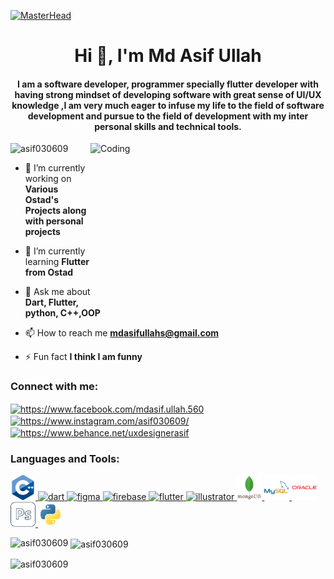[![MasterHead](https://www.amarinfotech.com/wp-content/uploads/2020/05/Build-Your-First-App-with-Flutter-and-Dart.jpg)](https://rishavchanda.io)
<h1 align="center">Hi 👋, I'm Md Asif Ullah</h1>
<h4 align="center">I am a software developer, programmer
specially flutter developer with having
strong mindset of developing software
with great sense of UI/UX knowledge ,I
am very much eager to infuse my life to
the field of software development and
pursue to the field of development with
my inter personal skills and technical
tools.</h4>
<img align="right" alt="Coding" height="250" width="376" src="https://camo.githubusercontent.com/130ffc354b6ee3c8c9e506276e598bf4e19ea7950df203dacf6aeee4fc543a50/68747470733a2f2f616e616c7974696373696e6469616d61672e636f6d2f77702d636f6e74656e742f75706c6f6164732f323031382f31322f646576656c6f7065722d6472696262626c652e676966">
<p align="left"> <img src="https://komarev.com/ghpvc/?username=asif030609&label=Profile%20views&color=0e75b6&style=flat" alt="asif030609" /> </p>

- 🔭 I’m currently working on **Various Ostad's Projects along with personal projects**

- 🌱 I’m currently learning **Flutter from Ostad**

- 💬 Ask me about **Dart, Flutter, python, C++,OOP**

- 📫 How to reach me **mdasifullahs@gmail.com**

- ⚡ Fun fact **I think I am funny**

<h3 align="left">Connect with me:</h3>
<p align="left">
<a href="https://fb.com/https://www.facebook.com/mdasif.ullah.560" target="blank"><img align="center" src="https://raw.githubusercontent.com/rahuldkjain/github-profile-readme-generator/master/src/images/icons/Social/facebook.svg" alt="https://www.facebook.com/mdasif.ullah.560" height="30" width="40" /></a>
<a href="https://instagram.com/https://www.instagram.com/asif030609/" target="blank"><img align="center" src="https://raw.githubusercontent.com/rahuldkjain/github-profile-readme-generator/master/src/images/icons/Social/instagram.svg" alt="https://www.instagram.com/asif030609/" height="30" width="40" /></a>
<a href="https://www.behance.net/https://www.behance.net/uxdesignerasif" target="blank"><img align="center" src="https://raw.githubusercontent.com/rahuldkjain/github-profile-readme-generator/master/src/images/icons/Social/behance.svg" alt="https://www.behance.net/uxdesignerasif" height="30" width="40" /></a>
</p>

<h3 align="left">Languages and Tools:</h3>
<p align="left"> <a href="https://www.w3schools.com/cpp/" target="_blank" rel="noreferrer"> <img src="https://raw.githubusercontent.com/devicons/devicon/master/icons/cplusplus/cplusplus-original.svg" alt="cplusplus" width="40" height="40"/> </a> <a href="https://dart.dev" target="_blank" rel="noreferrer"> <img src="https://www.vectorlogo.zone/logos/dartlang/dartlang-icon.svg" alt="dart" width="40" height="40"/> </a> <a href="https://www.figma.com/" target="_blank" rel="noreferrer"> <img src="https://www.vectorlogo.zone/logos/figma/figma-icon.svg" alt="figma" width="40" height="40"/> </a> <a href="https://firebase.google.com/" target="_blank" rel="noreferrer"> <img src="https://www.vectorlogo.zone/logos/firebase/firebase-icon.svg" alt="firebase" width="40" height="40"/> </a> <a href="https://flutter.dev" target="_blank" rel="noreferrer"> <img src="https://www.vectorlogo.zone/logos/flutterio/flutterio-icon.svg" alt="flutter" width="40" height="40"/> </a> <a href="https://www.adobe.com/in/products/illustrator.html" target="_blank" rel="noreferrer"> <img src="https://www.vectorlogo.zone/logos/adobe_illustrator/adobe_illustrator-icon.svg" alt="illustrator" width="40" height="40"/> </a> <a href="https://www.mongodb.com/" target="_blank" rel="noreferrer"> <img src="https://raw.githubusercontent.com/devicons/devicon/master/icons/mongodb/mongodb-original-wordmark.svg" alt="mongodb" width="40" height="40"/> </a> <a href="https://www.mysql.com/" target="_blank" rel="noreferrer"> <img src="https://raw.githubusercontent.com/devicons/devicon/master/icons/mysql/mysql-original-wordmark.svg" alt="mysql" width="40" height="40"/> </a> <a href="https://www.oracle.com/" target="_blank" rel="noreferrer"> <img src="https://raw.githubusercontent.com/devicons/devicon/master/icons/oracle/oracle-original.svg" alt="oracle" width="40" height="40"/> </a> <a href="https://www.photoshop.com/en" target="_blank" rel="noreferrer"> <img src="https://raw.githubusercontent.com/devicons/devicon/master/icons/photoshop/photoshop-line.svg" alt="photoshop" width="40" height="40"/> </a> <a href="https://www.python.org" target="_blank" rel="noreferrer"> <img src="https://raw.githubusercontent.com/devicons/devicon/master/icons/python/python-original.svg" alt="python" width="40" height="40"/> </a> </p>

<p><img align="left" src="https://github-readme-stats.vercel.app/api/top-langs?username=asif030609&show_icons=true&locale=en&layout=compact" alt="asif030609" /></p>

<p>&nbsp;<img align="center" src="https://github-readme-stats.vercel.app/api?username=asif030609&show_icons=true&locale=en" alt="asif030609" /></p>

<p><img align="center" src="https://github-readme-streak-stats.herokuapp.com/?user=asif030609&" alt="asif030609" /></p>
